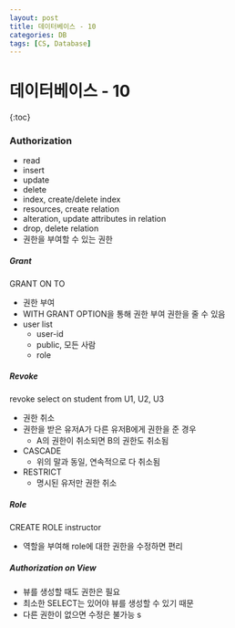 ```yaml
---
layout: post
title: 데이터베이스 - 10
categories: DB
tags: [CS, Database]
---
```


# 데이터베이스 - 10

{:toc}

### Authorization

- read
- insert
- update
- delete
- index, create/delete index
- resources, create relation
- alteration, update attributes in relation
- drop, delete relation
- 권한을 부여할 수 있는 권한

##### Grant

GRANT <privilege list> ON <relation or view > TO <user list>

- 권한 부여
- WITH GRANT OPTION을 통해 권한 부여 권한을 줄 수 있음
- user list
  - user-id
  - public, 모든 사람
  - role

##### Revoke

revoke select on student from U1, U2, U3

- 권한 취소
- 권한을 받은 유저A가 다른 유저B에게 권한을 준 경우
  - A의 권한이 취소되면 B의 권한도 취소됨
- CASCADE
  - 위의 말과 동일, 연속적으로 다 취소됨
- RESTRICT
  - 명시된 유저만 권한 취소

##### Role

CREATE ROLE instructor

- 역할을 부여해 role에 대한 권한을 수정하면 편리

##### Authorization on View

- 뷰를 생성할 때도 권한은 필요
- 최소한 SELECT는 있어야 뷰를 생성할 수 있기 때문
- 다른 권한이 없으면 수정은 불가능
  s
